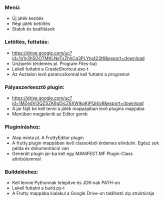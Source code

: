 ### Menü:
  - Új játék kezdés
  - Régi játék betöltés
  - Statok és beállítások

### Letöltés, futtatás:
  - https://drive.google.com/uc?id=1n1y3h5OOTMKLNeTxZhhCq3PLYtu423t6&export=download
  - Unzipelni (érdemes pl. Program Files-ba)
  - Lekell futtatni a CreateShortcut.exe-t
  - Az Asztalon levő parancsikonnal kell futtatni a programot

### Pályaszerkesztő plugin:
  - https://drive.google.com/uc?id=1MZedVi3QZSZK8gDicZ6XWlkpKjPQi4o8&export=download
  - A jar fájlt be kell tenni a játék mappájában levő plugins mappába
  - Menüben megjelenik az Editor gomb

### Pluginíráshoz:
  - Alap minta pl. A FruttyEditor plugin
  - A frutty.plugin mappában levő classokból érdemes elindulni. Egész sok példa és dokumentáció van
  - Generált plugin jar-ba kell egy MANIFEST.MF Plugin-Class attribútummal

### Buildeléshez:
  - Kell lennie Pythonnak telepítve és JDK-nak PATH-on
  - Lekell futtatni a build.py-t
  - A Frutty mappába kialakul a Google Drive-on található zip struktúrája